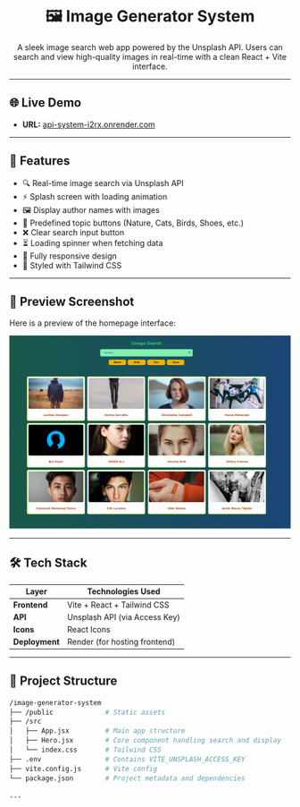 <h1 align="center">🖼️ Image Generator System</h1>

<p align="center">
  A sleek image search web app powered by the Unsplash API. Users can search and view high-quality images in real-time with a clean React + Vite interface.
</p>

---

## 🌐 Live Demo

- **URL:** [api-system-i2rx.onrender.com](https://api-system-i2rx.onrender.com)

---

## 🚀 Features

- 🔍 Real-time image search via Unsplash API  
- ⚡ Splash screen with loading animation  
- 🖼️ Display author names with images  
- 📌 Predefined topic buttons (Nature, Cats, Birds, Shoes, etc.)  
- ❌ Clear search input button  
- ⏳ Loading spinner when fetching data  
- 📱 Fully responsive design  
- 🎨 Styled with Tailwind CSS

---
## 📸 Preview Screenshot

Here is a preview of the homepage interface:
<p align="center"> <img src="frontend/src/assets/home_preview.png" alt="Home Preview" width="700" /> </p>

---

## 🛠️ Tech Stack

| Layer        | Technologies Used                 |
|--------------|------------------------------------|
| **Frontend** | Vite + React + Tailwind CSS        |
| **API**      | Unsplash API (via Access Key)      |
| **Icons**    | React Icons                        |
| **Deployment** | Render (for hosting frontend)    |

---

## 📁 Project Structure

```bash
/image-generator-system
├── /public             # Static assets
├── /src
│   ├── App.jsx         # Main app structure
│   ├── Hero.jsx        # Core component handling search and display
│   └── index.css       # Tailwind CSS
├── .env                # Contains VITE_UNSPLASH_ACCESS_KEY
├── vite.config.js      # Vite config
└── package.json        # Project metadata and dependencies

---

